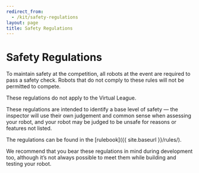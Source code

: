 ```yaml
---
redirect_from:
  - /kit/safety-regulations
layout: page
title: Safety Regulations
---
```


# Safety Regulations

To maintain safety at the competition, all robots at the event are required to pass a safety check. Robots that do not comply to these rules will not be permitted to compete.

<div class="info">
  These regulations do not apply to the Virtual League.
</div>

These regulations are intended to identify a base level of safety — the inspector will use their own judgement and common sense when assessing your robot, and your robot may be judged to be unsafe for reasons or features not listed.

The regulations can be found in the [rulebook]({{ site.baseurl }}/rules/).

We recommend that you bear these regulations in mind during development too, although it’s not always possible to meet them while building and testing your robot.
